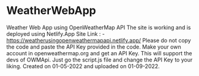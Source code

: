# WeatherWebApp
Weather Web App using OpenWeatherMap API
The site is working and is deployed using Netlify.App
Site Link : - https://weatherusingopenweathermapapi.netlify.app/
Please do not copy the code and paste the API Key provided in the code.
Make your own account in openweathermap.org and get an API Key. This will support the devs of OWMApi.
Just go the script.js file and change the API Key to your liking.
Created on 01-05-2022 and uploaded on 01-09-2022.

